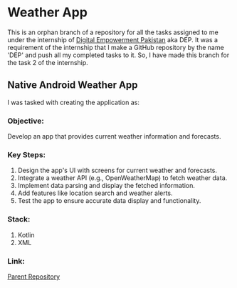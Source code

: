 # Weather App

This is an orphan branch of a repository for all the tasks assigned to me under the internship of [Digital Empowerment Pakistan](https://digitalempowermentpakistan.com/) aka DEP.
It was a requirement of the internship that I make a GitHub repository by the name 'DEP' and push all my completed tasks to it.
So, I have made this branch for the task 2 of the internship.

## Native Android Weather App

I was tasked with creating the application as:

### Objective:

Develop an app that provides current weather information and
forecasts.

### Key Steps:

1. Design the app's UI with screens for current weather and forecasts.
2. Integrate a weather API (e.g., OpenWeatherMap) to fetch weather data.
3. Implement data parsing and display the fetched information.
4. Add features like location search and weather alerts.
5. Test the app to ensure accurate data display and functionality.

### Stack:

1. Kotlin
2. XML

### Link:
[Parent Repository](https://github.com/RanaMahadAhmer/DEP)


